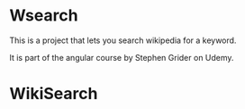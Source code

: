 # Wsearch

This is a project that lets you search wikipedia for a keyword.

It is part of the angular course by Stephen Grider on Udemy.
# WikiSearch
